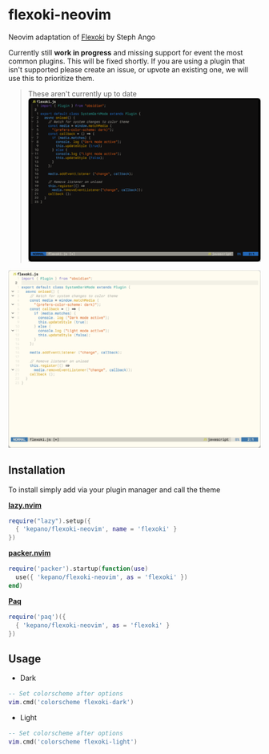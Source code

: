 # flexoki-neovim
Neovim adaptation of [Flexoki](stephango.com/flexoki) by Steph Ango

Currently still **work in progress** and missing support for event the most
common plugins. This will be fixed shortly. If you are using a plugin that
isn't supported please create an issue, or upvote an existing one, we will use
this to prioritize them.

> These aren't currently up to date
![Flexoki Dark for Neovim](screenshots/flexoki-neovim-dark.png)

![Flexoki Light for Neovim](screenshots/flexoki-neovim-light.png)


## Installation
To install simply add via your plugin manager and call the theme

**[lazy.nvim](https://github.com/folke/lazy.nvim)**

```lua
require("lazy").setup({
  { 'kepano/flexoki-neovim', name = 'flexoki' }
})
```

**[packer.nvim](https://github.com/wbthomason/packer.nvim)**

```lua
require('packer').startup(function(use)
  use({ 'kepano/flexoki-neovim', as = 'flexoki' })
end)
```

**[Paq](https://github.com/savq/paq-nvim)**

```lua
require('paq')({
  { 'kepano/flexoki-neovim', as = 'flexoki' }
})
```

## Usage

* Dark

```lua
-- Set colorscheme after options
vim.cmd('colorscheme flexoki-dark')
```

* Light

```lua
-- Set colorscheme after options
vim.cmd('colorscheme flexoki-light')
```
